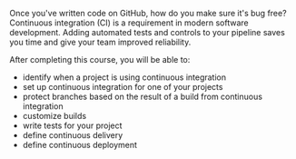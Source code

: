 Once you've written code on GitHub, how do you make sure it's bug free? Continuous integration (CI) is a requirement in modern software development. Adding automated tests and controls to your pipeline saves you time and give your team improved reliability. 

After completing this course, you will be able to:

- identify when a project is using continuous integration
- set up continuous integration for one of your projects
- protect branches based on the result of a build from continuous integration
- customize builds
- write tests for your project 
- define continuous delivery
- define continuous deployment
